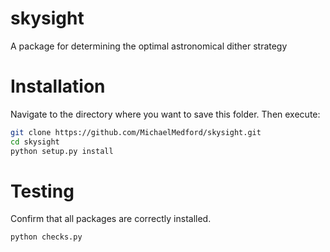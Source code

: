 # skysight
A package for determining the optimal astronomical dither strategy

# Installation

Navigate to the directory where you want to save this folder. Then execute:
```bash
git clone https://github.com/MichaelMedford/skysight.git
cd skysight
python setup.py install
```

# Testing

Confirm that all packages are correctly installed.
```bash
python checks.py
```
